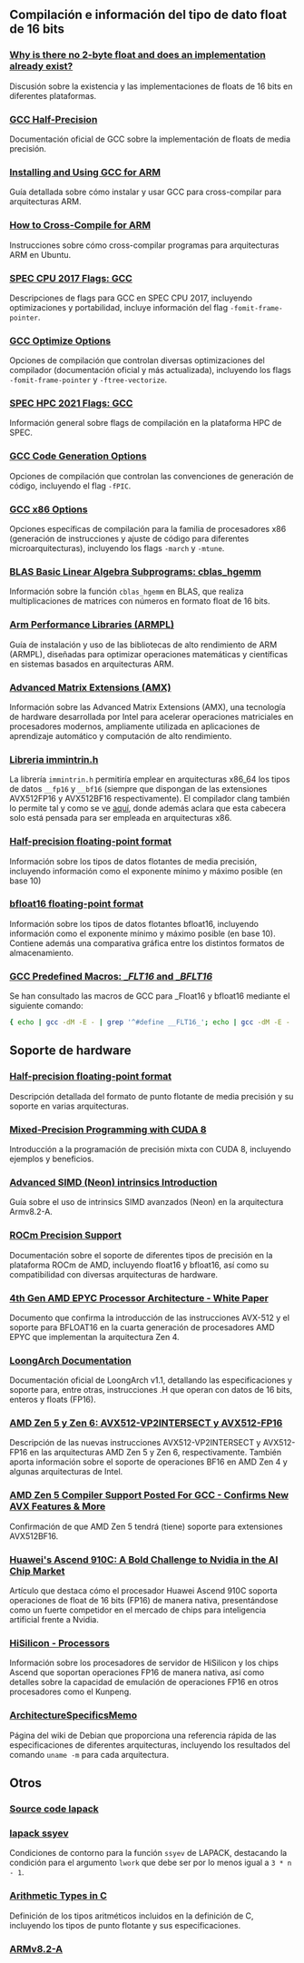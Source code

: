 ## Compilación e información del tipo de dato float de 16 bits

### [Why is there no 2-byte float and does an implementation already exist?](https://stackoverflow.com/questions/5766882/why-is-there-no-2-byte-float-and-does-an-implementation-already-exist)
Discusión sobre la existencia y las implementaciones de floats de 16 bits en diferentes plataformas.

### [GCC Half-Precision](https://gcc.gnu.org/onlinedocs/gcc/Half-Precision.html)
Documentación oficial de GCC sobre la implementación de floats de media precisión.

### [Installing and Using GCC for ARM](https://learn.arm.com/install-guides/gcc/cross/)
Guía detallada sobre cómo instalar y usar GCC para cross-compilar para arquitecturas ARM.

### [How to Cross-Compile for ARM](https://askubuntu.com/questions/250696/how-to-cross-compile-for-arm)
Instrucciones sobre cómo cross-compilar programas para arquitecturas ARM en Ubuntu.

### [SPEC CPU 2017 Flags: GCC](https://www.spec.org/cpu2017/flags/gcc.2021-07-21.html#user_F-fomit-frame-pointer)
Descripciones de flags para GCC en SPEC CPU 2017, incluyendo optimizaciones y portabilidad, incluye información del flag `-fomit-frame-pointer`.

### [GCC Optimize Options](https://gcc.gnu.org/onlinedocs/gcc-14.2.0/gcc/Optimize-Options.html)
Opciones de compilación que controlan diversas optimizaciones del compilador (documentación oficial y más actualizada), incluyendo los flags `-fomit-frame-pointer` y `-ftree-vectorize`.

### [SPEC HPC 2021 Flags: GCC](https://www.spec.org/hpc2021/flags/gcc.html)
Información general sobre flags de compilación en la plataforma HPC de SPEC.

### [GCC Code Generation Options](https://gcc.gnu.org/onlinedocs/gcc-14.2.0/gcc/Code-Gen-Options.html#index-fPIC)
Opciones de compilación que controlan las convenciones de generación de código, incluyendo el flag `-fPIC`.

### [GCC x86 Options](https://gcc.gnu.org/onlinedocs/gcc-14.2.0/gcc/x86-Options.html)
Opciones específicas de compilación para la familia de procesadores x86 (generación de instrucciones y ajuste de código para diferentes microarquitecturas), incluyendo los flags `-march` y `-mtune`.

### [BLAS Basic Linear Algebra Subprograms: cblas_hgemm](https://developer.arm.com/documentation/101004/2410/BLAS-Basic-Linear-Algebra-Subprograms/CBLAS-functions/cblas-hgemm?lang=en)
Información sobre la función `cblas_hgemm` en BLAS, que realiza multiplicaciones de matrices con números en formato float de 16 bits.

### [Arm Performance Libraries (ARMPL)](https://learn.arm.com/install-guides/armpl/)
Guía de instalación y uso de las bibliotecas de alto rendimiento de ARM (ARMPL), diseñadas para optimizar operaciones matemáticas y científicas en sistemas basados en arquitecturas ARM.

### [Advanced Matrix Extensions (AMX)](https://en.wikipedia.org/wiki/Advanced_Matrix_Extensions)
Información sobre las Advanced Matrix Extensions (AMX), una tecnología de hardware desarrollada por Intel para acelerar operaciones matriciales en procesadores modernos, ampliamente utilizada en aplicaciones de aprendizaje automático y computación de alto rendimiento.

### [Libreria immintrin.h](https://github.com/gcc-mirror/gcc/blob/master/gcc/config/i386/immintrin.h)
La librería `immintrin.h` permitiría emplear en arquitecturas x86_64 los tipos de datos `__fp16` y `__bf16` (siempre que dispongan de las extensiones AVX512FP16 y AVX512BF16 respectivamente). El compilador clang también lo permite tal y como se ve [aquí](https://clang.llvm.org/doxygen/immintrin_8h_source.html), donde además aclara que esta cabecera solo está pensada para ser empleada en arquitecturas x86.

### [Half-precision floating-point format](https://en.wikipedia.org/wiki/Half-precision_floating-point_format)
Información sobre los tipos de datos flotantes de media precisión, incluyendo información como el exponente mínimo y máximo posible (en base 10)

### [bfloat16 floating-point format](https://en.wikipedia.org/wiki/Bfloat16_floating-point_format)
Información sobre los tipos de datos flotantes bfloat16, incluyendo información como el exponente mínimo y máximo posible (en base 10). Contiene además una comparativa gráfica entre los distintos formatos de almacenamiento.

### [GCC Predefined Macros: __FLT16_ and __BFLT16_](https://gcc.gnu.org/onlinedocs/gcc/Preprocessor-Options.html)
Se han consultado las macros de GCC para _Float16 y bfloat16 mediante el siguiente comando: 
```bash
{ echo | gcc -dM -E - | grep '^#define __FLT16_'; echo | gcc -dM -E - | grep '^#define __BFLT16_'; }
```

## Soporte de hardware

### [Half-precision floating-point format](https://en.wikipedia.org/wiki/Half-precision_floating-point_format)
Descripción detallada del formato de punto flotante de media precisión y su soporte en varias arquitecturas.

### [Mixed-Precision Programming with CUDA 8](https://developer.nvidia.com/blog/mixed-precision-programming-cuda-8/)
Introducción a la programación de precisión mixta con CUDA 8, incluyendo ejemplos y beneficios.

### [Advanced SIMD (Neon) intrinsics Introduction](https://developer.arm.com/documentation/101028/0010/Advanced-SIMD--Neon--intrinsics)
Guía sobre el uso de intrinsics SIMD avanzados (Neon) en la arquitectura Armv8.2-A.

### [ROCm Precision Support](https://rocm.docs.amd.com/en/latest/reference/precision-support.html#floating-point-types)
Documentación sobre el soporte de diferentes tipos de precisión en la plataforma ROCm de AMD, incluyendo float16 y bfloat16, así como su compatibilidad con diversas arquitecturas de hardware.

### [4th Gen AMD EPYC Processor Architecture - White Paper](https://www.amd.com/content/dam/amd/en/documents/epyc-business-docs/white-papers/221704010-B_en_4th-Gen-AMD-EPYC-Processor-Architecture---White-Paper_pdf.pdf)
Documento que confirma la introducción de las instrucciones AVX-512 y el soporte para BFLOAT16 en la cuarta generación de procesadores AMD EPYC que implementan la arquitectura Zen 4.

### [LoongArch Documentation](https://github.com/loongson/LoongArch-Documentation/releases/latest/download/LoongArch-Vol1-v1.10-EN.pdf)
Documentación oficial de LoongArch v1.1, detallando las especificaciones y soporte para, entre otras, instrucciones .H que operan con datos de 16 bits, enteros y floats (FP16).

### [AMD Zen 5 y Zen 6: AVX512-VP2INTERSECT y AVX512-FP16](https://elchapuzasinformatico.com/2024/01/amd-cpu-zen-5-avx512-vp2intersect-zen-6-avx512-fp16/)
Descripción de las nuevas instrucciones AVX512-VP2INTERSECT y AVX512-FP16 en las arquitecturas AMD Zen 5 y Zen 6, respectivamente. También aporta información sobre el soporte de operaciones BF16 en AMD Zen 4 y algunas arquitecturas de Intel.

### [AMD Zen 5 Compiler Support Posted For GCC - Confirms New AVX Features & More](https://www.phoronix.com/news/AMD-Zen-5-Znver-5-GCC)
Confirmación de que AMD Zen 5 tendrá (tiene) soporte para extensiones AVX512BF16.

### [Huawei's Ascend 910C: A Bold Challenge to Nvidia in the AI Chip Market](https://www.unite.ai/huaweis-ascend-910c-a-bold-challenge-to-nvidia-in-the-ai-chip-market/)
Artículo que destaca cómo el procesador Huawei Ascend 910C soporta operaciones de float de 16 bits (FP16) de manera nativa, presentándose como un fuerte competidor en el mercado de chips para inteligencia artificial frente a Nvidia.

### [HiSilicon - Processors](https://en.wikipedia.org/wiki/HiSilicon#Server_processors)
Información sobre los procesadores de servidor de HiSilicon y los chips Ascend que soportan operaciones FP16 de manera nativa, así como detalles sobre la capacidad de emulación de operaciones FP16 en otros procesadores como el Kunpeng.

### [ArchitectureSpecificsMemo](https://wiki.debian.org/ArchitectureSpecificsMemo)
Página del wiki de Debian que proporciona una referencia rápida de las especificaciones de diferentes arquitecturas, incluyendo los resultados del comando `uname -m` para cada arquitectura.


## Otros

### [Source code lapack](https://github.com/Reference-LAPACK/lapack)

### [lapack ssyev](https://www.math.utah.edu/software/lapack/lapack-s/ssyev.html)
Condiciones de contorno para la función `ssyev` de LAPACK, destacando la condición para el argumento `lwork` que debe ser por lo menos igual a `3 * n - 1`.

### [Arithmetic Types in C](https://en.cppreference.com/w/c/language/arithmetic_types.html)
Definición de los tipos aritméticos incluidos en la definición de C, incluyendo los tipos de punto flotante y sus especificaciones.

### [ARMv8.2-A](https://es.wikipedia.org/wiki/AArch64#ARMv8.2-A)